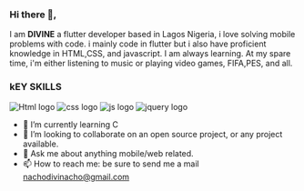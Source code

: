 ### Hi there 👋, 

I am **DIVINE** a flutter developer based in Lagos Nigeria, i love solving mobile problems with code. i mainly code in flutter but i also have proficient knowledge in HTML,CSS, and javascript. I am always learning. At my spare time, i'm either listening to music  or playing video games, FIFA,PES, and all.
### kEY SKILLS
![Html logo](https://cdn.iconscout.com/icon/free/png-64/html-2474804-2056090.png) ![css logo](https://cdn.iconscout.com/icon/free/png-64/css3-2474806-2056092.png) ![js logo](https://cdn.iconscout.com/icon/free/png-64/javascript-24-1174950.png) ![jquery logo](https://cdn.iconscout.com/icon/free/png-64/jquery-10-1175155.png)

- 🌱 I’m currently learning C
- 👯 I’m looking to collaborate on an open source project, or any project available.
- 💬 Ask me about anything mobile/web related.
- 📫 How to reach me: be sure to send me a mail [nachodivinacho@gmail.com](nachodivinacho@gmail.com)
